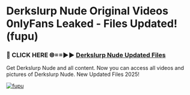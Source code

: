 # Derkslurp Nude Original Videos 0nlyFans Leaked - Files Updated! (fupu)

<h3>🔴 CLICK HERE 🌐==►► <a href="https://tinyurl.com/52m3yx9h" rel="nofollow">Derkslurp Nude Updated Files</a></h3>

Get Derkslurp Nude and all content. Now you can access all videos and pictures of Derkslurp Nude. New Updated Files 2025!

[![fupu](https://i.imgur.com/TnHtlc8.gif)](https://tinyurl.com/52m3yx9h)
